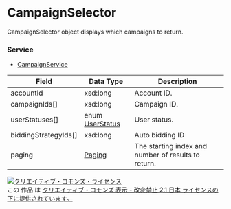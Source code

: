 # CampaignSelector
CampaignSelector object displays which campaigns to return.
### Service
+ [CampaignService](../services/CampaignService.md)

| Field | Data Type | Description | 
|---|---|---|
| accountId| xsd:long| Account ID. |
| campaignIds[]| xsd:long| Campaign ID. |
| userStatuses[]| enum <a href="../data/UserStatus.md">UserStatus</a>| User status.|
| biddingStrategyIds[]| xsd:long| Auto bidding ID |
| paging| <a href="../data/Paging.md">Paging</a>| The starting index and number of results to return. |
<a rel="license" href="http://creativecommons.org/licenses/by-nd/2.1/jp/"><img alt="クリエイティブ・コモンズ・ライセンス" style="border-width:0" src="https://i.creativecommons.org/l/by-nd/2.1/jp/88x31.png" /></a><br />この 作品 は <a rel="license" href="http://creativecommons.org/licenses/by-nd/2.1/jp/">クリエイティブ・コモンズ 表示 - 改変禁止 2.1 日本 ライセンスの下に提供されています。</a>
